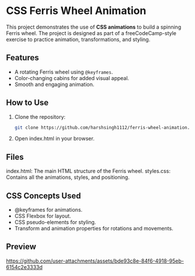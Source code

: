 # CSS Ferris Wheel Animation

This project demonstrates the use of **CSS animations** to build a spinning Ferris wheel. The project is designed as part of a freeCodeCamp-style exercise to practice animation, transformations, and styling.

## Features

- A rotating Ferris wheel using `@keyframes`.
- Color-changing cabins for added visual appeal.
- Smooth and engaging animation.


## How to Use

1. Clone the repository:
   ```bash
   git clone https://github.com/harshsingh1112/ferris-wheel-animation.git
2. Open index.html in your browser.

## Files
index.html: The main HTML structure of the Ferris wheel.
styles.css: Contains all the animations, styles, and positioning.

## CSS Concepts Used
- @keyframes for animations.
- CSS Flexbox for layout.
- CSS pseudo-elements for styling.
- Transform and animation properties for rotations and movements.

## Preview



https://github.com/user-attachments/assets/bde93c8e-84f6-4918-95eb-6154c2e3333d




   
